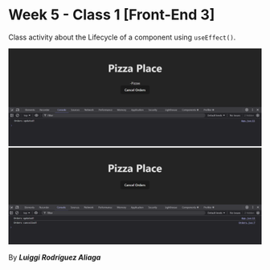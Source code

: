 # Week 5 - Class 1 [Front-End 3]

Class activity about the Lifecycle of a component using `useEffect()`.

![Screenshot](./src/assets/screenshot1.png)
![Screenshot](./src/assets/screenshot.png)

By ***Luiggi Rodríguez Aliaga***
